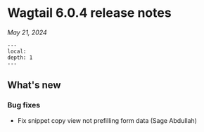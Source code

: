 # Wagtail 6.0.4 release notes

_May 21, 2024_

```{contents}
---
local:
depth: 1
---
```

## What's new

### Bug fixes

 * Fix snippet copy view not prefilling form data (Sage Abdullah)
